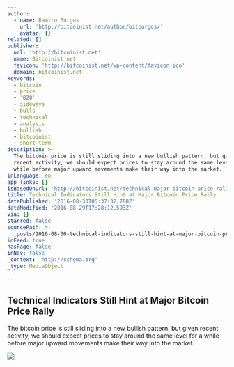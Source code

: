 ```yaml
---
author:
  - name: Ramiro Burgos
    url: 'http://bitcoinist.net/author/bitburgos/'
    avatar: {}
related: []
publisher:
  url: 'http://bitcoinist.net'
  name: Bitcoinist.net
  favicon: 'http://bitcoinist.net/wp-content/favicon.ico'
  domain: bitcoinist.net
keywords:
  - bitcoin
  - price
  - '820'
  - sideways
  - bulls
  - technical
  - analysis
  - bullish
  - bitcoinist
  - short-term
description: >-
  The bitcoin price is still sliding into a new bullish pattern, but given
  recent activity, we should expect prices to stay around the same level for a
  while before major upward movements make their way into the market.
inLanguage: en
app_links: []
isBasedOnUrl: 'http://bitcoinist.net/technical-major-bitcoin-price-rally/'
title: Technical Indicators Still Hint at Major Bitcoin Price Rally
datePublished: '2016-08-30T05:37:32.788Z'
dateModified: '2016-08-29T17:28:12.593Z'
via: {}
starred: false
sourcePath: >-
  _posts/2016-08-30-technical-indicators-still-hint-at-major-bitcoin-price-rally.md
inFeed: true
hasPage: false
inNav: false
_context: 'http://schema.org'
_type: MediaObject

---
```

<article style=""><h1>Technical Indicators Still Hint at Major Bitcoin Price Rally</h1><p>The bitcoin price is still sliding into a new bullish pattern, but given recent activity, we should expect prices to stay around the same level for a while before major upward movements make their way into the market.</p><img src="http://bitcoinist.net/wp-content/uploads/2016/08/bitcoin-august-28th-long.jpg" /></article>